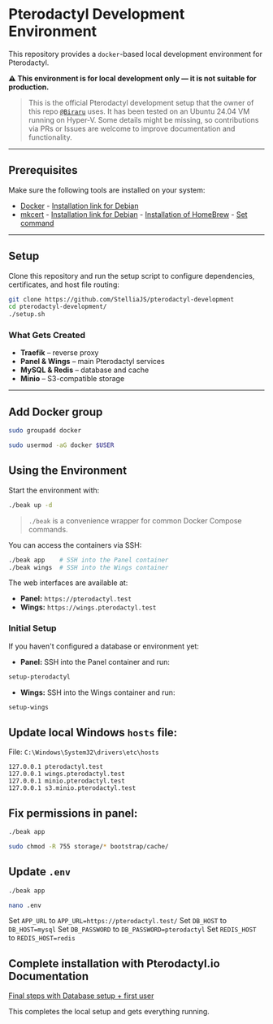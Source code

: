# Pterodactyl Development Environment

This repository provides a `docker`-based local development environment for Pterodactyl.

**⚠️ This environment is for local development only — it is not suitable for production.**

> This is the official Pterodactyl development setup that the owner of this repo [`@Biraru`](https://github.com/Biraru) uses. It has been tested on an Ubuntu 24.04 VM running on Hyper-V. Some details might be missing, so contributions via PRs or Issues are welcome to improve documentation and functionality.

---

## Prerequisites

Make sure the following tools are installed on your system:

* [Docker](https://docker.io) - [Installation link for Debian](https://docs.docker.com/engine/install/debian/#install-using-the-repository)
* [mkcert](https://github.com/FiloSottile/mkcert) - [Installation link for Debian](https://github.com/FiloSottile/mkcert?tab=readme-ov-file#linux) - [Installation of HomeBrew](https://brew.sh/) - [Set command](https://docs.brew.sh/Homebrew-on-Linux)

---

## Setup

Clone this repository and run the setup script to configure dependencies, certificates, and host file routing:

```bash
git clone https://github.com/StelliaJS/pterodactyl-development
cd pterodactyl-development/
./setup.sh
```

### What Gets Created

* **Traefik** – reverse proxy
* **Panel & Wings** – main Pterodactyl services
* **MySQL & Redis** – database and cache
* **Minio** – S3-compatible storage

---

## Add Docker group
```bash
sudo groupadd docker
```

```bash
sudo usermod -aG docker $USER
```

## Using the Environment

Start the environment with:

```bash
./beak up -d
```

> `./beak` is a convenience wrapper for common Docker Compose commands.

You can access the containers via SSH:

```bash
./beak app    # SSH into the Panel container
./beak wings  # SSH into the Wings container
```

The web interfaces are available at:

* **Panel:** `https://pterodactyl.test`
* **Wings:** `https://wings.pterodactyl.test`

### Initial Setup

If you haven't configured a database or environment yet:

* **Panel:** SSH into the Panel container and run:

```bash
setup-pterodactyl
```

* **Wings:** SSH into the Wings container and run:

```bash
setup-wings
```

## Update local Windows `hosts` file:

File: `C:\Windows\System32\drivers\etc\hosts`
```
127.0.0.1 pterodactyl.test
127.0.0.1 wings.pterodactyl.test
127.0.0.1 minio.pterodactyl.test
127.0.0.1 s3.minio.pterodactyl.test
```

## Fix permissions in panel:
```bash
./beak app
```

```bash
sudo chmod -R 755 storage/* bootstrap/cache/
```

## Update `.env`
```bash
./beak app
```

```bash
nano .env
```

Set `APP_URL` to `APP_URL=https://pterodactyl.test/`
Set `DB_HOST` to `DB_HOST=mysql`
Set `DB_PASSWORD` to `DB_PASSWORD=pterodactyl`
Set `REDIS_HOST` to `REDIS_HOST=redis`

## Complete installation with Pterodactyl.io Documentation
[Final steps with Database setup + first user](https://pterodactyl.io/panel/1.0/getting_started.html#installation)

This completes the local setup and gets everything running.
